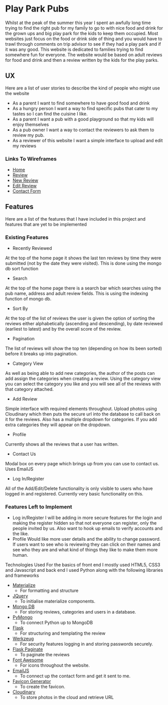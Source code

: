 # Play Park Pubs
Whilst at the peak of the summer this year I spent an awfully long time trying to find the right pub for my family to go to with nice food and drink for the grown ups and big play park for the kids to keep them occupied. Most websites just focus on the food or drink side of thing and you would have to trawl through comments on trip advisor to see if they had a play park and if it was any good. This website is dedicated to families trying to find somewhere fun for everyone. The website would be based on adult reviews for food and drink and then a review written by the kids for the play parks.
## UX
Here are a list of user stories to describe the kind of people who might use the website
* As a parent I want to find somewhere to have good food and drink
* As a hungry person I want a way to find specific pubs that cater to my tastes so I can find the cuisine I like.
* As a parent I want a pub with a good playground so that my kids will enjoy themselves
* As a pub owner I want a way to contact the reviewers to ask them to review my pub.
* As a reviewer of this website I want a simple interface to upload and edit my reviews

### Links To Wireframes

* [Home](static/wireframes/Home.png)
* [Review](static/wireframes/Review.png)
* [New Review](static/wireframes/NewReview.png)
* [Edit Review](static/wireframes/EditReview.png)
* [Contact Form](static/wireframes/Contact.png)

## Features
Here are a list of the features that I have included in this project and features that are yet to be implemented

### Existing Features
* Recently Reviewed

At the top of the home page it shows the last ten reviews by time they were submitted (not by the date they were visited). This is done using the mongo db sort function
* Search

At the top of the home page there is a search bar which searches using the pub name, address and adult review fields. This is using the indexing function of mongo db.
* Sort By

At the top of the list of reviews the user is given the option of sorting the reviews either alphabetically (ascending and descending), by date reviewed (earliest to latest) and by the overall score of the review.
* Pagination

The list of reviews will show the top ten (depending on how its been sorted) before it breaks up into pagination.
* Category View

As well as being able to add new categories, the author of the posts can add assign the categories when creating a review. Using the category view you can select the category you like and you will see all of the reviews with that category attached.
* Add Review

Simple interface with required elements throughout. Upload photos using Cloudinary which then puts the secure url into the database to call back on it for the reviews. Also has a multiple dropdown for categories. If you add extra categories they will appear on the dropdown.
* Profile

Currently shows all the reviews that a user has written.
* Contact Us

Modal box on every page which brings up from you can use to contact us. Uses EmailJS
* Log In/Register

All of the Add/Edit/Delete functionality is only visible to users who have logged in and registered. Currently very basic functionality on this.

### Features Left to Implement
* Log in/Register
I will be adding in more secure features for the login and making the register hidden so that not everyone can register, only the people invited by us. Also want to hook up emails to verify accounts and the like.
* Profile
Would like more user details and the ability to change password. If users want to see who is reviewing they can click on their names and see who they are and what kind of things they like to make them more human.

Technologies Used
For the basics of front end I mostly used HTML5, CSS3 and Javascript and back end I used Python along with the following libraries and frameworks
* [Materialize](https://materializecss.com/)
	* For formatting and structure
* [JQuery](https://jquery.com/)
	* To initialise materialize components. 
* [Mongo DB](https://www.mongodb.com/)
	* For storing reviews, categories and users in a database.
* [PyMongo](https://pymongo.readthedocs.io/en/stable/)
	* To connect Python up to MongoDB
* [Flask](https://flask.palletsprojects.com/en/1.1.x/)
	* For structuring and templating the review
* [Werkzeug](https://werkzeug.palletsprojects.com/en/1.0.x/)
	* For security features logging in and storing passwords securely.
* [Flask Paginate](https://flask-paginate.readthedocs.io/)
	* To paginate the reviews
* [Font Awesome](https://fontawesome.com/)
	* For icons throughout the website.
* [EmailJS](https://www.emailjs.com/)
	* To connect up the contact form and get it sent to me.
* [Favicon Generator](https://realfavicongenerator.net/)
	* To create the favicon.
* [Cloudinary](https://cloudinary.com)
	* To store photos in the cloud and retrieve URL
